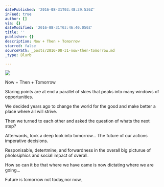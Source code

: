 ```yaml
---
datePublished: '2016-08-31T03:48:39.536Z'
inFeed: true
author: []
via: {}
dateModified: '2016-08-31T03:46:40.050Z'
title: ''
publisher: {}
description: Now + Then + Tomorrow
starred: false
sourcePath: _posts/2016-08-31-now-then-tomorrow.md
_type: Blurb

---
```

![](https://the-grid-user-content.s3-us-west-2.amazonaws.com/3295290a-b80b-4136-a9e9-93a013978d18.jpg)

Now + Then + Tomorrow

Staring points are at end a parallel of skies that peaks into many windows of opportunities.

We decided years ago to change the world for the good and make better a place where all will strive.

Then we turned to each other and asked the question of whats the next step?

Afterwards, took a deep look into tomorrow... The future of our actions imperative decisions.

Responisable, detertmine, and forwardness in the overall big picturue of pholosiphics and social impact of overall.

How so can it be that where we have came is now dictating where we are going...

Future is tomorrow not today,nor now,